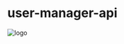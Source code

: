 # user-manager-api

![logo](https://user-images.githubusercontent.com/72669865/236911038-7178c5b2-b4c7-41a4-91b2-2d47efe9af09.png)
